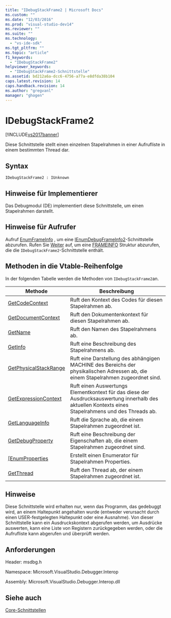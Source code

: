 ```yaml
---
title: "IDebugStackFrame2 | Microsoft Docs"
ms.custom: ""
ms.date: "12/03/2016"
ms.prod: "visual-studio-dev14"
ms.reviewer: ""
ms.suite: ""
ms.technology: 
  - "vs-ide-sdk"
ms.tgt_pltfrm: ""
ms.topic: "article"
f1_keywords: 
  - "IDebugStackFrame2"
helpviewer_keywords: 
  - "IDebugStackFrame2-Schnittstelle"
ms.assetid: bd212a6a-dcc6-4756-a77a-e8dfda38b104
caps.latest.revision: 14
caps.handback.revision: 14
ms.author: "gregvanl"
manager: "ghogen"
---
```

# IDebugStackFrame2
[!INCLUDE[vs2017banner](../../../code-quality/includes/vs2017banner.md)]

Diese Schnittstelle stellt einen einzelnen Stapelrahmen in einer Aufrufliste in einem bestimmten Thread dar.  
  
## Syntax  
  
```  
IDebugStackFrame2 : IUnknown  
```  
  
## Hinweise für Implementierer  
 Das Debugmodul \(DE\) implementiert diese Schnittstelle, um einen Stapelrahmen darstellt.  
  
## Hinweise für Aufrufer  
 Aufruf [EnumFrameInfo](../../../extensibility/debugger/reference/idebugthread2-enumframeinfo.md) , um eine [IEnumDebugFrameInfo2](../../../extensibility/debugger/reference/ienumdebugframeinfo2.md)\-Schnittstelle abzurufen.  Rufen Sie [Weiter](../../../extensibility/debugger/reference/ienumdebugframeinfo2-next.md) auf, um eine [FRAMEINFO](../../../extensibility/debugger/reference/frameinfo.md) Struktur abzurufen, die die `IDebugStackFrame2`\-Schnittstelle enthält.  
  
## Methoden in die Vtable\-Reihenfolge  
 In der folgenden Tabelle werden die Methoden von `IDebugStackFrame2`an.  
  
|Methode|Beschreibung|  
|-------------|------------------|  
|[GetCodeContext](../../../extensibility/debugger/reference/idebugstackframe2-getcodecontext.md)|Ruft den Kontext des Codes für diesen Stapelrahmen ab.|  
|[GetDocumentContext](../../../extensibility/debugger/reference/idebugstackframe2-getdocumentcontext.md)|Ruft den Dokumentenkontext für diesen Stapelrahmen ab.|  
|[GetName](../../../extensibility/debugger/reference/idebugstackframe2-getname.md)|Ruft den Namen des Stapelrahmens ab.|  
|[GetInfo](../../../extensibility/debugger/reference/idebugstackframe2-getinfo.md)|Ruft eine Beschreibung des Stapelrahmens ab.|  
|[GetPhysicalStackRange](../../../extensibility/debugger/reference/idebugstackframe2-getphysicalstackrange.md)|Ruft eine Darstellung des abhängigen MACHINE des Bereichs der physikalischen Adressen ab, die einem Stapelrahmen zugeordnet sind.|  
|[GetExpressionContext](../../../extensibility/debugger/reference/idebugstackframe2-getexpressioncontext.md)|Ruft einen Auswertungs Elementkontext für das diese der Ausdrucksauswertung innerhalb des aktuellen Kontexts eines Stapelrahmens und des Threads ab.|  
|[GetLanguageInfo](../../../extensibility/debugger/reference/idebugstackframe2-getlanguageinfo.md)|Ruft die Sprache ab, die einem Stapelrahmen zugeordnet ist.|  
|[GetDebugProperty](../../../extensibility/debugger/reference/idebugstackframe2-getdebugproperty.md)|Ruft eine Beschreibung der Eigenschaften ab, die einem Stapelrahmen zugeordnet sind.|  
|[\[EnumProperties](../../../extensibility/debugger/reference/idebugstackframe2-enumproperties.md)|Erstellt einen Enumerator für Stapelrahmen Properties.|  
|[GetThread](../../../extensibility/debugger/reference/idebugstackframe2-getthread.md)|Ruft den Thread ab, der einem Stapelrahmen zugeordnet ist.|  
  
## Hinweise  
 Diese Schnittstelle wird erhalten nur, wenn das Programm, das gedebuggt wird, an einem Haltepunkt angehalten wurde \(entweder verursacht durch einen USER\-festgelegten Haltepunkt oder eine Ausnahme\).  Von dieser Schnittstelle kann ein Ausdruckskontext abgerufen werden, um Ausdrücke auswerten, kann eine Liste von Registern zurückgegeben werden, oder die Aufrufliste kann abgerufen und überprüft werden.  
  
## Anforderungen  
 Header: msdbg.h  
  
 Namespace: Microsoft.VisualStudio.Debugger.Interop  
  
 Assembly: Microsoft.VisualStudio.Debugger.Interop.dll  
  
## Siehe auch  
 [Core\-Schnittstellen](../../../extensibility/debugger/reference/core-interfaces.md)